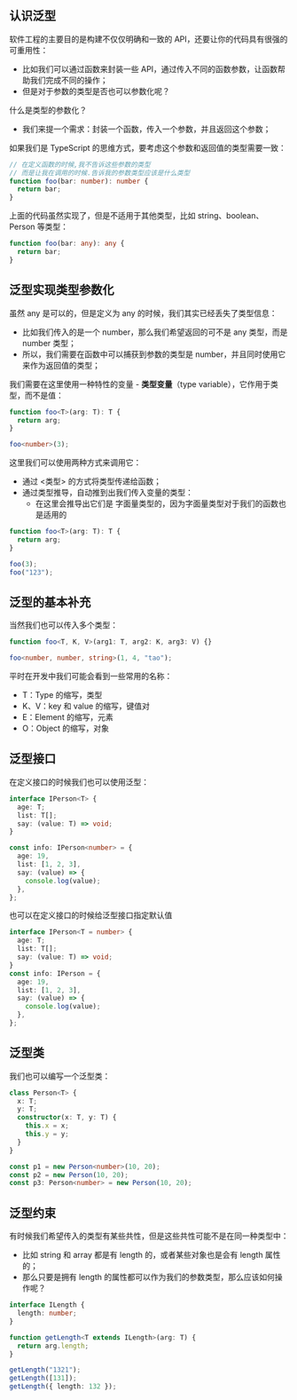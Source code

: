 
## 认识泛型

软件工程的主要目的是构建不仅仅明确和一致的 API，还要让你的代码具有很强的可重用性：

- 比如我们可以通过函数来封装一些 API，通过传入不同的函数参数，让函数帮助我们完成不同的操作；
- 但是对于参数的类型是否也可以参数化呢？

什么是类型的参数化？

- 我们来提一个需求：封装一个函数，传入一个参数，并且返回这个参数；

如果我们是 TypeScript 的思维方式，要考虑这个参数和返回值的类型需要一致：

```ts
// 在定义函数的时候,我不告诉这些参数的类型
// 而是让我在调用的时候.告诉我的参数类型应该是什么类型
function foo(bar: number): number {
  return bar;
}
```

上面的代码虽然实现了，但是不适用于其他类型，比如 string、boolean、Person 等类型：

```ts
function foo(bar: any): any {
  return bar;
}
```

## 泛型实现类型参数化

虽然 any 是可以的，但是定义为 any 的时候，我们其实已经丢失了类型信息：

- 比如我们传入的是一个 number，那么我们希望返回的可不是 any 类型，而是 number 类型；
- 所以，我们需要在函数中可以捕获到参数的类型是 number，并且同时使用它来作为返回值的类型；

我们需要在这里使用一种特性的变量 - **类型变量**（type variable），它作用于类型，而不是值：

```ts
function foo<T>(arg: T): T {
  return arg;
}

foo<number>(3);
```

这里我们可以使用两种方式来调用它：

- 通过 <类型> 的方式将类型传递给函数；
- 通过类型推导，自动推到出我们传入变量的类型：
  - 在这里会推导出它们是 字面量类型的，因为字面量类型对于我们的函数也是适用的

```ts
function foo<T>(arg: T): T {
  return arg;
}

foo(3);
foo("123");
```

## 泛型的基本补充

当然我们也可以传入多个类型：

```ts
function foo<T, K, V>(arg1: T, arg2: K, arg3: V) {}

foo<number, number, string>(1, 4, "tao");
```

平时在开发中我们可能会看到一些常用的名称：

- T：Type 的缩写，类型
- K、V：key 和 value 的缩写，键值对
- E：Element 的缩写，元素
- O：Object 的缩写，对象

## 泛型接口

在定义接口的时候我们也可以使用泛型：

```ts
interface IPerson<T> {
  age: T;
  list: T[];
  say: (value: T) => void;
}

const info: IPerson<number> = {
  age: 19,
  list: [1, 2, 3],
  say: (value) => {
    console.log(value);
  },
};
```

也可以在定义接口的时候给泛型接口指定默认值

```ts
interface IPerson<T = number> {
  age: T;
  list: T[];
  say: (value: T) => void;
}
const info: IPerson = {
  age: 19,
  list: [1, 2, 3],
  say: (value) => {
    console.log(value);
  },
};
```

## 泛型类

我们也可以编写一个泛型类：

```ts
class Person<T> {
  x: T;
  y: T;
  constructor(x: T, y: T) {
    this.x = x;
    this.y = y;
  }
}

const p1 = new Person<number>(10, 20);
const p2 = new Person(10, 20);
const p3: Person<number> = new Person(10, 20);
```

## 泛型约束

有时候我们希望传入的类型有某些共性，但是这些共性可能不是在同一种类型中：

- 比如 string 和 array 都是有 length 的，或者某些对象也是会有 length 属性的；
- 那么只要是拥有 length 的属性都可以作为我们的参数类型，那么应该如何操作呢？

```ts
interface ILength {
  length: number;
}

function getLength<T extends ILength>(arg: T) {
  return arg.length;
}

getLength("1321");
getLength([131]);
getLength({ length: 132 });
```
